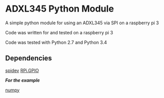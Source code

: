 # ADXL345 Python Module

A simple python module for using an ADXL345 via SPI on a raspberry pi 3

Code was written for and tested on a raspberry pi 3

Code was tested with Python 2.7 and Python 3.4

## Dependencies

[spidev](https://pypi.org/project/spidev/)
[RPi.GPIO](https://pypi.org/project/RPi.GPIO/)

***For the example***

[numpy](https://pypi.org/project/numpy/)